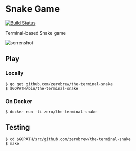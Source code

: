 # Snake Game

[![Build Status](https://travis-ci.org/zerobrew/the-terminal-snake.svg?branch=master)](https://travis-ci.org/zerobrew/the-terminal-snake)

Terminal-based Snake game

![scrrenshot](http://i.imgur.com/pHf4fjt.gif)

## Play

### Locally

```
$ go get github.com/zerobrew/the-terminal-snake
$ $GOPATH/bin/the-terminal-snake
```

### On Docker

```
$ docker run -ti zero/the-terminal-snake
```

## Testing

```
$ cd $GOPATH/src/github.com/zerobrew/the-terminal-snake
$ make
```
